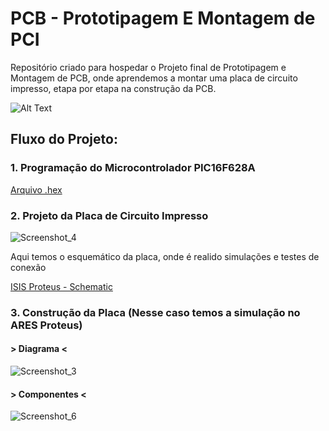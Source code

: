 # PCB - Prototipagem E Montagem de PCI
 Repositório criado para hospedar o Projeto final de Prototipagem e Montagem de PCB, onde aprendemos a montar uma placa de circuito impresso, etapa por etapa na construção da PCB.
 
 ![Alt Text](https://static7.depositphotos.com/1040018/761/i/600/depositphotos_7616426-stock-photo-microchip-on-pcb.jpg)
 
 ## Fluxo do Projeto:
 
 ### 1. Programação do Microcontrolador PIC16F628A
 
 [Arquivo .hex](https://github.com/Julio-CSilva/SRF-SistemasRadioFrequencia/tree/main/Semana-10)
 
 ### 2. Projeto da Placa de Circuito Impresso

![Screenshot_4](https://user-images.githubusercontent.com/57691025/133171687-9307198d-703f-4d2e-b405-418a86f35199.png)

Aqui temos o esquemático da placa, onde é realido simulações e testes de conexão

[ISIS Proteus - Schematic](https://github.com/Julio-CSilva/PCB-Prototipagem-E-Montagem-de-PCI/blob/main/Projeto/sinal2temp.DSN)

### 3. Construção da Placa (Nesse caso temos a simulação no ARES Proteus)

#### > Diagrama <

![Screenshot_3](https://user-images.githubusercontent.com/57691025/133172994-ae54c12b-1529-4750-8e4d-2b3831a159ee.png)

#### > Componentes <

![Screenshot_6](https://user-images.githubusercontent.com/57691025/133173026-9707cdc4-6a62-47f3-aa97-491f848ab6a6.png)
